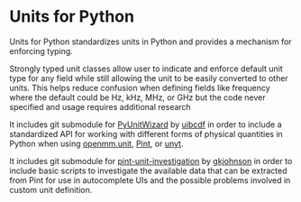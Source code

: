 # Units for Python
Units for Python standardizes units in Python and provides a mechanism for enforcing typing.

Strongly typed unit classes allow user to indicate and enforce default unit type for any field while still allowing the unit to be easily converted to other units.
  This helps reduce confusion when defining fields like frequency where the default could be Hz, kHz, MHz, or GHz but the code never specified and usage requires additional research

It includes git submodule for [PyUnitWizard](https://github.com/uibcdf/pyunitwizard) by [uibcdf](https://github.com/uibcdf/pyunitwizard/commits?author=dprada)
in order to include a standardized API for working with different forms of physical quantities in Python when using [openmm.unit](https://github.com/openmm/openmm/tree/master/wrappers/python/simtk/unit), [Pint](https://pint.readthedocs.io/en/stable/), or [unyt](https://unyt.readthedocs.io/en/stable/).

It includes git submodule for [pint-unit-investigation](https://github.com/gkjohnson/pint-unit-investigation) by [gkjohnson](https://github.com/gkjohnson) in order to
include basic scripts to investigate the available data that can be extracted from Pint for use in autocomplete UIs and the possible problems involved in custom unit definition.


